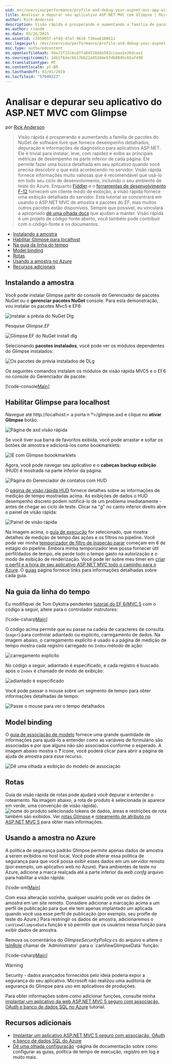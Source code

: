 ```yaml
---
uid: mvc/overview/performance/profile-and-debug-your-aspnet-mvc-app-with-glimpse
title: Analisar e depurar seu aplicativo ASP.NET MVC com Glimpse | Microsoft Docs
author: Rick-Anderson
description: Visão rápida é prosperando e aumentando a família de pacotes do NuGet de software livre que fornece desempenho detalhados, depuração e informações de diagnóstico para o ASP.NET um...
ms.author: riande
ms.date: 03/26/2015
ms.assetid: c205805f-efdd-4fa7-9616-f26eab180611
msc.legacyurl: /mvc/overview/performance/profile-and-debug-your-aspnet-mvc-app-with-glimpse
msc.type: authoredcontent
ms.openlocfilehash: 94a72f22cbcd7fa84528dde502cceaa1e26dcaa1
ms.sourcegitcommit: 24b1f6decbb17bb22a45166e5fdb0845c65af498
ms.translationtype: MT
ms.contentlocale: pt-BR
ms.lasthandoff: 03/01/2019
ms.locfileid: "57049223"
---
```

<a name="profile-and-debug-your-aspnet-mvc-app-with-glimpse"></a>Analisar e depurar seu aplicativo do ASP.NET MVC com Glimpse
====================
por [Rick Anderson]((https://twitter.com/RickAndMSFT))

> Visão rápida é prosperando e aumentando a família de pacotes do NuGet de software livre que fornece desempenho detalhados, depuração e informações de diagnóstico para aplicativos ASP.NET. Ele é trivial para instalar, leve, com rapidez e exibe as principais métricas de desempenho na parte inferior de cada página. Ele permite fazer uma busca detalhada em seu aplicativo quando você precisa descobrir o que está acontecendo no servidor. Visão rápida fornece informações muito valiosas que é recomendável que usá-lo em todo seu ciclo de desenvolvimento, incluindo o seu ambiente de teste do Azure. Enquanto [Fiddler](http://www.telerik.com/fiddler) e o [ferramentas de desenvolvimento F-12](https://msdn.microsoft.com/library/ie/gg589512(v=vs.85).aspx) fornecem um cliente modo de exibição, a visão rápida fornece uma exibição detalhada do servidor. Este tutorial se concentrará em usando o ASP.NET MVC de amostra e pacotes do EF, mas muitos outros pacotes estão disponíveis. Sempre que possível, eu vinculará a apropriado [dê uma olhada docs](http://getglimpse.com/Docs/) que ajudam a manter. Visão rápida é um projeto de código-fonte aberto, você também pode contribuir com o código-fonte e os documentos.


- [Instalando a amostra](#ig)
- [Habilitar Glimpse para localhost](#eg)
- [Na guia da linha do tempo](#Time)
- [Model binding](#mb)
- [Rotas](#route)
- [Usando a amostra no Azure](#da)
- [Recursos adicionais](#addRes)

<a id="ig"></a>
## <a name="installing-glimpse"></a>Instalando a amostra

Você pode instalar Glimpse partir do console do Gerenciador de pacotes NuGet ou o **gerenciar pacotes NuGet** console. Para esta demonstração, vou instalar os pacotes Mvc5 e EF6:

![instalar a prévia do NuGet Dlg](profile-and-debug-your-aspnet-mvc-app-with-glimpse/_static/image1.png)

Pesquise *Glimpse.EF*

![Glimpse.EF do NuGet install dlg](profile-and-debug-your-aspnet-mvc-app-with-glimpse/_static/image2.png)

Selecionando **pacotes instalados**, você pode ver os módulos dependentes do Glimpse instalados:

![Os pacotes de prévia instalados de DLg](profile-and-debug-your-aspnet-mvc-app-with-glimpse/_static/image3.png)

Os seguintes comandos instalam os módulos de visão rápida MVC5 e o EF6 no console do Gerenciador de pacote:

[!code-console[Main](profile-and-debug-your-aspnet-mvc-app-with-glimpse/samples/sample1.cmd)]

<a id="eg"></a>
## <a name="enable-glimpse-for-localhost"></a>Habilitar Glimpse para localhost

Navegue até http://localhost:&lt; a porta n º&gt;/glimpse.axd e clique no <strong>ativar Glimpse</strong> botão.

![Página de axd visão rápida](profile-and-debug-your-aspnet-mvc-app-with-glimpse/_static/image4.png)

Se você tiver sua barra de favoritos exibida, você pode arrastar e soltar os botões de amostra e adicioná-los como bookmarklets:

![IE com Glimpse boookmarklets](profile-and-debug-your-aspnet-mvc-app-with-glimpse/_static/image5.png)

Agora, você pode navegar seu aplicativo e o **cabeças backup exibição** (HUD) é mostrada na parte inferior da página.

![Página do Gerenciador de contatos com HUD](profile-and-debug-your-aspnet-mvc-app-with-glimpse/_static/image6.png)

O [página de visão rápida HUD](http://getglimpse.com/Docs/Heads-up-Display) fornece detalhes sobre as informações de medição de tempo mostradas acima. As exibições de dados o HUD desempenho discreto podem notificá-lo de um problema imediatamente - antes de chegar ao ciclo de teste. Clicar na &quot;g&quot; no canto inferior direito abre o painel de visão rápida:

![Painel de visão rápida](profile-and-debug-your-aspnet-mvc-app-with-glimpse/_static/image7.png)

Na imagem acima, o [guia de execução](http://getglimpse.com/Docs/Execution-Tab) for selecionado, que mostra detalhes de medição de tempo das ações e os filtros no pipeline. Você pode ver minha [temporizador de filtro de inspeção parar](http://www.nuget.org/packages/StopWatch/) começam em 6 de estágio do pipeline. Embora minha temporizador leve possa fornecer útil perfil/dados de tempo, ele perde todo o tempo gasto na autorização e o modo de exibição de renderização. Você pode ler sobre meu timer em [criar o perfil e a hora de seu aplicativo ASP.NET MVC todo o caminho para o Azure](https://blogs.msdn.com/b/webdev/archive/2014/07/29/profile-and-time-your-asp-net-mvc-app-all-the-way-to-azure.aspx). O [guias](http://getglimpse.com/Docs/Tabs) página fornece links para informações detalhadas sobre cada guia.

<a id="Time"></a>
## <a name="the-timeline-tab"></a>Na guia da linha do tempo

Eu modifiquei de Tom Dykstra pendentes [tutorial do EF 6/MVC 5](../getting-started/getting-started-with-ef-using-mvc/creating-an-entity-framework-data-model-for-an-asp-net-mvc-application.md) com o código a seguir, altere para o controlador instrutores:

[!code-csharp[Main](profile-and-debug-your-aspnet-mvc-app-with-glimpse/samples/sample2.cs?highlight=1,20-31)]

O código acima permite que eu passe na cadeia de caracteres de consulta (`eager`) para controlar adiantado ou explícito, carregamento de dados. Na imagem abaixo, o carregamento explícito é usado e a página de medição de tempo mostra cada registro carregado no `Index` método de ação:

![carregamento explícito](profile-and-debug-your-aspnet-mvc-app-with-glimpse/_static/image8.png)

No código a seguir, adiantado é especificado, e cada registro é buscado após o `Index` é chamado de modo de exibição:

![adiantado é especificado](profile-and-debug-your-aspnet-mvc-app-with-glimpse/_static/image9.png)

Você pode passar o mouse sobre um segmento de tempo para obter informações detalhadas de tempo:

![Passe o mouse para ver o tempo detalhados](profile-and-debug-your-aspnet-mvc-app-with-glimpse/_static/image10.png)

<a id="mb"></a>
## <a name="model-binding"></a>Model binding

O [guia de associação de modelo](http://getglimpse.com/Docs/Model-Binding-Tab) fornece uma grande quantidade de informações para ajudá-lo a entender como as variáveis de formulário são associadas e por que alguns não são associados conforme o esperado. A imagem abaixo mostra o **?** ícone, você poderá clicar para abrir a página de ajuda de amostra para esse recurso.

![Dê uma olhada a exibição do modelo de associação](profile-and-debug-your-aspnet-mvc-app-with-glimpse/_static/image11.png)

<a id="route"></a>
## <a name="routes"></a>Rotas

 Guia de visão rápida de rotas pode ajudará você depurar e entender o roteamento. Na imagem abaixo, a rota de produto é selecionada (e aparece em verde, uma convenção de visão rápida). ![nome do produto selecionado](profile-and-debug-your-aspnet-mvc-app-with-glimpse/_static/image12.png) tokens de dados, áreas e restrições de rota também são exibidos. Ver [rotas Glimpse](http://getglimpse.com/Docs/Routes-Tab) e [roteamento de atributo no ASP.NET MVC 5](https://blogs.msdn.com/b/webdev/archive/2013/10/17/attribute-routing-in-asp-net-mvc-5.aspx) para obter mais informações. 

<a id="da"></a>
## <a name="using-glimpse-on-azure"></a>Usando a amostra no Azure

A política de segurança padrão Glimpse permite apenas dados de amostra a serem exibidos no host local. Você pode alterar essa política de segurança para que você possa exibir esses dados em um servidor remoto (por exemplo, um aplicativo web no Azure). Para ambientes de teste no Azure, adicione a marca realçada até a parte inferior da *web.confg* arquivo para habilitar a visão rápida:

[!code-xml[Main](profile-and-debug-your-aspnet-mvc-app-with-glimpse/samples/sample3.xml?highlight=2-6)]

Com essa alteração sozinha, qualquer usuário pode ver os dados de amostra em um site remoto. Considere adicionar a marcação acima a um perfil de publicação para que ele tem apenas implantado um aplicada quando você usa esse perfil de publicação (por exemplo, seu proifle de teste do Azure.) Para restringir os dados de amostra, adicionaremos o `canViewGlimpseData` função e só permitir que os usuários nessa função para exibir dados de amostra.

Remova os comentários do *GlimpseSecurityPolicy.cs* do arquivo e altere o [IsInRole](https://msdn.microsoft.com/library/system.security.principal.iprincipal.isinrole(v=vs.110).aspx) chamar de `Administrator` para o `canViewGlimpseData` função:

[!code-csharp[Main](profile-and-debug-your-aspnet-mvc-app-with-glimpse/samples/sample4.cs?highlight=6)]

> [!WARNING]
> Security - dados avançados fornecidos pelo ideia poderia expor a segurança do seu aplicativo. Microsoft não realizou uma auditoria de segurança do Glimpse para uso em aplicativos de produções.


Para obter informações sobre como adicionar funções, consulte minha [implantar um aplicativo da web ASP.NET MVC 5 seguro com associação, OAuth e banco de dados SQL no Azure](https://azure.microsoft.com/documentation/articles/web-sites-dotnet-deploy-aspnet-mvc-app-membership-oauth-sql-database/) tutorial.

<a id="addRes"></a>
## <a name="additional-resources"></a>Recursos adicionais

- [Implantar um aplicativo ASP.NET MVC 5 seguro com associação, OAuth e banco de dados SQL do Azure](https://azure.microsoft.com/documentation/articles/web-sites-dotnet-deploy-aspnet-mvc-app-membership-oauth-sql-database/)
- [Dê uma olhada configuração](http://getglimpse.com/Docs/Configuration) -página de documentação sobre como configurar as guias, política de tempo de execução, registro em log e muito mais.
